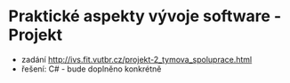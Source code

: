 # Praktické aspekty vývoje software - Projekt

- zadání http://ivs.fit.vutbr.cz/projekt-2_tymova_spoluprace.html
- řešení: C# - bude doplněno konkrétně
